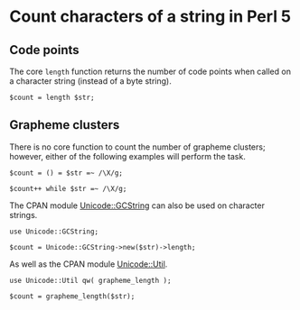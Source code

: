 # Count characters of a string in Perl 5

## Code points

The core `length` function returns the number of code points when called on a
character string (instead of a byte string).

    $count = length $str;

## Grapheme clusters

There is no core function to count the number of grapheme clusters; however,
either of the following examples will perform the task.

    $count = () = $str =~ /\X/g;

    $count++ while $str =~ /\X/g;

The CPAN module
[Unicode::GCString](https://metacpan.org/module/Unicode::GCString) can also be
used on character strings.

    use Unicode::GCString;

    $count = Unicode::GCString->new($str)->length;

As well as the CPAN module
[Unicode::Util](Unicode::GCStrin://metacpan.org/module/Unicode::Util).

    use Unicode::Util qw( grapheme_length );

    $count = grapheme_length($str);
